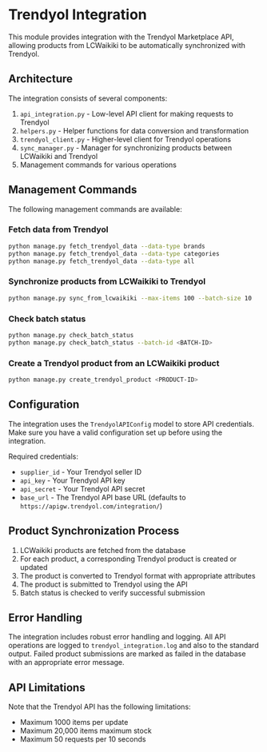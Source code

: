 # Trendyol Integration

This module provides integration with the Trendyol Marketplace API, allowing products from LCWaikiki to be automatically synchronized with Trendyol.

## Architecture

The integration consists of several components:

1. `api_integration.py` - Low-level API client for making requests to Trendyol
2. `helpers.py` - Helper functions for data conversion and transformation
3. `trendyol_client.py` - Higher-level client for Trendyol operations
4. `sync_manager.py` - Manager for synchronizing products between LCWaikiki and Trendyol
5. Management commands for various operations

## Management Commands

The following management commands are available:

### Fetch data from Trendyol

```bash
python manage.py fetch_trendyol_data --data-type brands
python manage.py fetch_trendyol_data --data-type categories
python manage.py fetch_trendyol_data --data-type all
```

### Synchronize products from LCWaikiki to Trendyol

```bash
python manage.py sync_from_lcwaikiki --max-items 100 --batch-size 10
```

### Check batch status

```bash
python manage.py check_batch_status
python manage.py check_batch_status --batch-id <BATCH-ID>
```

### Create a Trendyol product from an LCWaikiki product

```bash
python manage.py create_trendyol_product <PRODUCT-ID>
```

## Configuration

The integration uses the `TrendyolAPIConfig` model to store API credentials. Make sure you have a valid configuration set up before using the integration.

Required credentials:
- `supplier_id` - Your Trendyol seller ID
- `api_key` - Your Trendyol API key
- `api_secret` - Your Trendyol API secret
- `base_url` - The Trendyol API base URL (defaults to `https://apigw.trendyol.com/integration/`)

## Product Synchronization Process

1. LCWaikiki products are fetched from the database
2. For each product, a corresponding Trendyol product is created or updated
3. The product is converted to Trendyol format with appropriate attributes
4. The product is submitted to Trendyol using the API
5. Batch status is checked to verify successful submission

## Error Handling

The integration includes robust error handling and logging. All API operations are logged to `trendyol_integration.log` and also to the standard output. Failed product submissions are marked as failed in the database with an appropriate error message.

## API Limitations

Note that the Trendyol API has the following limitations:
- Maximum 1000 items per update
- Maximum 20,000 items maximum stock
- Maximum 50 requests per 10 seconds